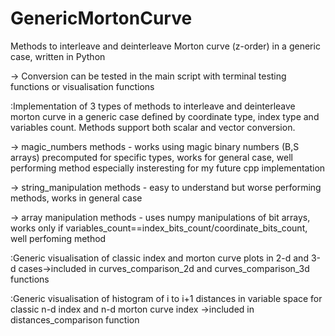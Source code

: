# GenericMortonCurve
 Methods to interleave and deinterleave Morton curve (z-order) in a generic case, written in Python
 
 -> Conversion can be tested in the main script with terminal testing functions or visualisation functions




:Implementation of 3 types of methods to interleave and deinterleave morton curve in a generic case defined by coordinate type, index type and variables count. Methods support both scalar and vector conversion.

-> magic_numbers methods - works using magic binary numbers (B,S arrays) precomputed for specific types, works for general case, well performing method especially insteresting for my future cpp implementation

-> string_manipulation methods - easy to understand but worse performing methods, works in general case

-> array manipulation methods - uses numpy manipulations of bit arrays, works only if variables_count==index_bits_count/coordinate_bits_count, well perfoming method




:Generic visualisation of classic index and morton curve plots in 2-d and 3-d cases->included in curves_comparison_2d and curves_comparison_3d functions




:Generic visualisation of histogram of i to i+1 distances in variable space for classic n-d index and n-d morton curve index ->included in distances_comparison function
